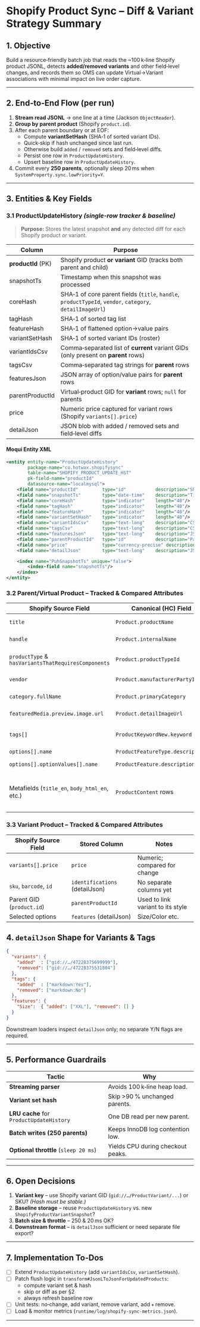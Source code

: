 # Shopify Product Sync – Diff & Variant Strategy Summary

## 1. Objective
Build a resource‑friendly batch job that reads the ~100 k‑line Shopify product JSONL, detects **added/removed variants** and other field‑level changes, and records them so OMS can update Virtual→Variant associations with minimal impact on live order capture.

---

## 2. End‑to‑End Flow (per run)
1. **Stream read JSONL** → one line at a time (Jackson `ObjectReader`).
2. **Group by parent product** (Shopify `product.id`).
3. After each parent boundary or at EOF:
   - Compute **variantSetHash** (SHA‑1 of sorted variant IDs).
   - Quick‑skip if hash unchanged since last run.
   - Otherwise build `added` / `removed` sets and field‑level diffs.
   - Persist one row in `ProductUpdateHistory`.
   - Upsert baseline row in `ProductUpdateHistory`.
4. Commit every **250 parents**, optionally sleep 20 ms when `SystemProperty.sync.lowPriority=Y`.

---

## 3. Entities & Key Fields
### 3.1 ProductUpdateHistory _(single‑row tracker & baseline)_

> **Purpose:** Stores the latest snapshot **and** any detected diff for each Shopify product *or* variant.

| Column | Purpose |
|--------|---------|
| **productId** (PK) | Shopify product **or variant** GID (tracks both parent and child) |
| snapshotTs | Timestamp when this snapshot was processed |
| coreHash | SHA‑1 of core parent fields (`title`, `handle`, `productTypeId`, `vendor`, `category`, `detailImageUrl`) |
| tagHash | SHA‑1 of sorted tag list |
| featureHash | SHA‑1 of flattened option→value pairs |
| variantSetHash | SHA‑1 of sorted variant IDs (roster) |
| variantIdsCsv | Comma‑separated list of **current** variant GIDs (only present on **parent** rows) |
| tagsCsv | Comma‑separated tag strings for **parent** rows |
| featuresJson | JSON array of option/value pairs for **parent** rows |
| parentProductId | Virtual‑product GID for **variant** rows; `null` for parents |
| price | Numeric price captured for variant rows (Shopify `variants[].price`) |
| detailJson | JSON blob with added / removed sets and field‑level diffs |

#### Moqui Entity XML
```xml
<entity entity-name="ProductUpdateHistory"
        package-name="co.hotwax.shopifysync"
        table-name="SHOPIFY_PRODUCT_UPDATE_HST"
        pk-field-name="productId"
        datasource-name="localmysql">
    <field name="productId"         type="id"           description="Shopify product or variant GID"/>
    <field name="snapshotTs"        type="date-time"    description="Timestamp of processed snapshot"/>
    <field name="coreHash"          type="indicator"    length="40"/>
    <field name="tagHash"           type="indicator"    length="40"/>
    <field name="featureHash"       type="indicator"    length="40"/>
    <field name="variantSetHash"    type="indicator"    length="40"/>
    <field name="variantIdsCsv"     type="text-long"    description="CSV of current variant GIDs (for parents)"/>
    <field name="tagsCsv"           type="text-long"    description="CSV of tags (parent only)"/>
    <field name="featuresJson"      type="text-long"    description="JSON array of option/value pairs (parent only)"/>
    <field name="parentProductId"   type="id"           description="Parent virtual product GID for variants"/>
    <field name="price"             type="currency-precise" description="Variant price"/>
    <field name="detailJson"        type="text-long"    description="JSON diff payload"/>

    <index name="PuhSnapshotTs" unique="false">
        <index-field name="snapshotTs"/>
    </index>
</entity>
```

### 3.2 Parent/Virtual Product – Tracked & Compared Attributes
| Shopify Source Field | Canonical (HC) Field | Notes |
|----------------------|----------------------|-------|
| `title` | `Product.productName` | Display name shown to shoppers |
| `handle` | `Product.internalName` | URL slug / style code |
| `productType` & `hasVariantsThatRequiresComponents` | `Product.productTypeId` | Map to `FINISHED_GOOD` or `DIGITAL_GOOD` |
| `vendor` | `Product.manufacturerPartyId` | Optional; can be a Party lookup |
| `category.fullName` | `Product.primaryCategory` | Stored as text or FK to Catalog |
| `featuredMedia.preview.image.url` | `Product.detailImageUrl` | Fallback to first variant image if null |
| `tags[]` | `ProductKeywordNew.keyword` | Colon‑pairs optionally parsed into features |
| `options[].name` | `ProductFeatureType.description` | e.g. Size, Color |
| `options[].optionValues[].name` | `ProductFeature.description` | Values map via `ProductFeatureAppl` |
| Metafields (`title_en`, `body_html_en`, etc.) | `ProductContent` rows | **Metafields only exist on parent products — ignored for variant diffs** |

### 3.3 Variant Product – Tracked & Compared Attributes
| Shopify Source Field | Stored Column | Notes |
|----------------------|--------------|-------|
| `variants[].price` | `price` | Numeric; compared for change |
| `sku`, `barcode`, `id` | `identifications` (detailJson) | No separate columns yet |
| Parent GID (`product.id`) | `parentProductId` | Used to link variant to its style |
| Selected options | `features` (detailJson) | Size/Color etc. |

## 4. `detailJson` Shape for Variants & Tags
```json
{
  "variants": {
    "added"  : ["gid://…/47228375699999"],
    "removed": ["gid://…/47228375531804"]
  },
  "tags": {
    "added"  : ["markdown:Yes"],
    "removed": ["markdown:No"]
  },
  "features": {
    "Size":  { "added": ["XXL"], "removed": [] }
  }
}
```
Downstream loaders inspect `detailJson` only; no separate Y/N flags are required.

---

## 5. Performance Guardrails
| Tactic | Why |
|--------|-----|
| **Streaming parser** | Avoids 100 k‑line heap load. |
| **Variant set hash** | Skip >90 % unchanged parents. |
| **LRU cache** for `ProductUpdateHistory` | One DB read per new parent. |
| **Batch writes (250 parents)** | Keeps InnoDB log contention low. |
| **Optional throttle** (`sleep 20 ms`) | Yields CPU during checkout peaks. |

---

## 6. Open Decisions
1. **Variant key** – use Shopify variant GID (`gid://…/ProductVariant/...`) or SKU?  _(Hash must be stable.)_
2. **Baseline storage** – reuse `ProductUpdateHistory` vs. new `ShopifyProductVariantSnapshot`?
3. **Batch size & throttle** – 250 & 20 ms OK?
4. **Downstream format** – is `detailJson` sufficient or need separate file export?

---

## 7. Implementation To‑Dos
- [ ] Extend `ProductUpdateHistory` (add `variantIdsCsv`, `variantSetHash`).
- [ ] Patch flush logic in `transform#JsonLToJsonForUpdatedProducts`:
  * compute variant set & hash
  * skip or diff as per §2
  * always refresh baseline row
- [ ] Unit tests: no‑change, add variant, remove variant, add + remove.
- [ ] Load & monitor metrics (`runtime/log/shopify-sync-metrics.json`).

---

